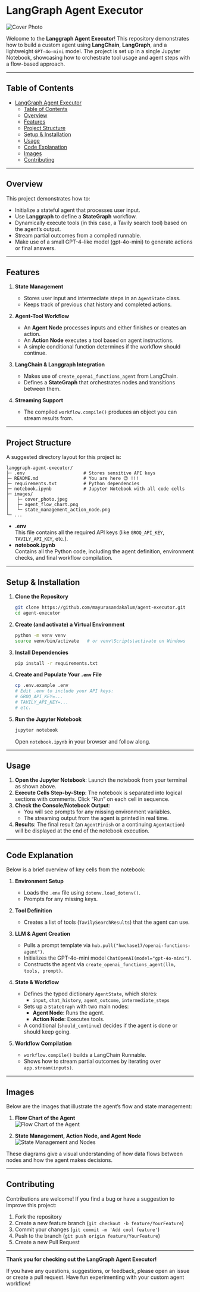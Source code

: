 # LangGraph Agent Executor

![Cover Photo](./images/cover_photo.jpeg)

Welcome to the **Langgraph Agent Executor**! This repository demonstrates how to build a custom agent using **LangChain**, **LangGraph**, and a lightweight `GPT-4o-mini` model. The project is set up in a single Jupyter Notebook, showcasing how to orchestrate tool usage and agent steps with a flow-based approach.

---

## Table of Contents

- [LangGraph Agent Executor](#langgraph-agent-executor)
  - [Table of Contents](#table-of-contents)
  - [Overview](#overview)
  - [Features](#features)
  - [Project Structure](#project-structure)
  - [Setup \& Installation](#setup--installation)
  - [Usage](#usage)
  - [Code Explanation](#code-explanation)
  - [Images](#images)
  - [Contributing](#contributing)

---

## Overview

This project demonstrates how to:

- Initialize a stateful agent that processes user input.  
- Use **Langgraph** to define a **StateGraph** workflow.  
- Dynamically execute tools (in this case, a Tavily search tool) based on the agent’s output.  
- Stream partial outcomes from a compiled runnable.  
- Make use of a small GPT-4–like model (gpt-4o-mini) to generate actions or final answers.  

---

## Features

1. **State Management**  
   - Stores user input and intermediate steps in an `AgentState` class.  
   - Keeps track of previous chat history and completed actions.  

2. **Agent-Tool Workflow**  
   - An **Agent Node** processes inputs and either finishes or creates an action.  
   - An **Action Node** executes a tool based on agent instructions.  
   - A simple conditional function determines if the workflow should continue.  

3. **LangChain & Langgraph Integration**  
   - Makes use of `create_openai_functions_agent` from LangChain.  
   - Defines a **StateGraph** that orchestrates nodes and transitions between them.  

4. **Streaming Support**  
   - The compiled `workflow.compile()` produces an object you can stream results from.  

---

## Project Structure

A suggested directory layout for this project is:

```
langgraph-agent-executor/
├─ .env                      # Stores sensitive API keys
├─ README.md                 # You are here 😉 !!!
├─ requirements.txt          # Python dependencies
├─ notebook.ipynb            # Jupyter Notebook with all code cells
├─ images/
│   ├─ cover_photo.jpeg
│   ├─ agent_flow_chart.png
│   └─ state_management_action_node.png
└─ ...
```

- **.env**  
  This file contains all the required API keys (like `GROQ_API_KEY`, `TAVILY_API_KEY`, etc.).  
- **notebook.ipynb**  
  Contains all the Python code, including the agent definition, environment checks, and final workflow compilation.

---

## Setup & Installation

1. **Clone the Repository**  
   ```bash
   git clone https://github.com/mayurasandakalum/agent-executor.git
   cd agent-executor
   ```

2. **Create (and activate) a Virtual Environment**  
   ```bash
   python -m venv venv
   source venv/bin/activate   # or venv\Scripts\activate on Windows
   ```

3. **Install Dependencies**  
   ```bash
   pip install -r requirements.txt
   ```

4. **Create and Populate Your `.env` File**  
   ```bash
   cp .env.example .env
   # Edit .env to include your API keys:
   # GROQ_API_KEY=...
   # TAVILY_API_KEY=...
   # etc.
   ```

5. **Run the Jupyter Notebook**  
   ```bash
   jupyter notebook
   ```
   Open `notebook.ipynb` in your browser and follow along.

---

## Usage

1. **Open the Jupyter Notebook**: Launch the notebook from your terminal as shown above.  
2. **Execute Cells Step-by-Step**: The notebook is separated into logical sections with comments. Click “Run” on each cell in sequence.  
3. **Check the Console/Notebook Output**:  
   - You will see prompts for any missing environment variables.  
   - The streaming output from the agent is printed in real time.  
4. **Results**: The final result (an `AgentFinish` or a continuing `AgentAction`) will be displayed at the end of the notebook execution.  

---

## Code Explanation

Below is a brief overview of key cells from the notebook:

1. **Environment Setup**  
   - Loads the `.env` file using `dotenv.load_dotenv()`.  
   - Prompts for any missing keys.  

2. **Tool Definition**  
   - Creates a list of tools (`TavilySearchResults`) that the agent can use.  

3. **LLM & Agent Creation**  
   - Pulls a prompt template via `hub.pull("hwchase17/openai-functions-agent")`.  
   - Initializes the GPT-4o-mini model `ChatOpenAI(model="gpt-4o-mini")`.  
   - Constructs the agent via `create_openai_functions_agent(llm, tools, prompt)`.  

4. **State & Workflow**  
   - Defines the typed dictionary `AgentState`, which stores:  
     - `input`, `chat_history`, `agent_outcome`, `intermediate_steps`  
   - Sets up a `StateGraph` with two main nodes:  
     - **Agent Node**: Runs the agent.  
     - **Action Node**: Executes tools.  
   - A conditional (`should_continue`) decides if the agent is done or should keep going.  

5. **Workflow Compilation**  
   - `workflow.compile()` builds a LangChain Runnable.  
   - Shows how to stream partial outcomes by iterating over `app.stream(inputs)`.  

---

## Images

Below are the images that illustrate the agent’s flow and state management:

1. **Flow Chart of the Agent**  
   ![Flow Chart of the Agent](./images/agent_flow_chart.png)

2. **State Management, Action Node, and Agent Node**  
   ![State Management and Nodes](./images/state_management_action_node.png)

These diagrams give a visual understanding of how data flows between nodes and how the agent makes decisions.

---

## Contributing

Contributions are welcome! If you find a bug or have a suggestion to improve this project:

1. Fork the repository  
2. Create a new feature branch (`git checkout -b feature/YourFeature`)  
3. Commit your changes (`git commit -m 'Add cool feature'`)  
4. Push to the branch (`git push origin feature/YourFeature`)  
5. Create a new Pull Request  

---

**Thank you for checking out the LangGraph Agent Executor!**  

If you have any questions, suggestions, or feedback, please open an issue or create a pull request. Have fun experimenting with your custom agent workflow!